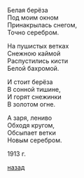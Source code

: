 Белая берёза  
Под моим окном  
Принакрылась снегом,  
Точно серебром.

На пушистых ветках  
Снежною каймой  
Распустились кисти  
Белой бахромой.

И стоит берёза  
В сонной тишине,  
И горят снежинки  
В золотом огне.

А заря, лениво  
Обходя кругом,  
Обсыпает ветки  
Новым серебром.

1913 г.

[назад](./../index.md)